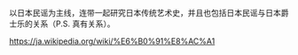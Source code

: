 以日本民谣为主线，连带一起研究日本传统艺术史，并且也包括日本民谣与日本爵士乐的关系（P.S. 真有关系）。

https://ja.wikipedia.org/wiki/%E6%B0%91%E8%AC%A1

